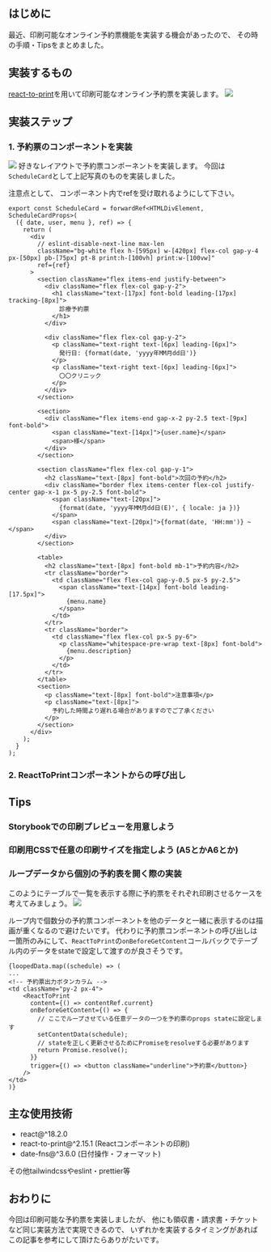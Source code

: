 ## はじめに

最近、印刷可能なオンライン予約票機能を実装する機会があったので、
その時の手順・Tipsをまとめました。

## 実装するもの

[react-to-print](https://www.npmjs.com/package/react-to-print)を用いて印刷可能なオンライン予約票を実装します。
![](https://storage.googleapis.com/zenn-user-upload/9a926987085d-20240512.png)

## 実装ステップ

### 1. 予約票のコンポーネントを実装

![](https://storage.googleapis.com/zenn-user-upload/ce6f76029267-20240512.png)
好きなレイアウトで予約票コンポーネントを実装します。
今回は`ScheduleCard`として上記写真のものを実装しました。

注意点として、
コンポーネント内でrefを受け取れるようにして下さい。

```tsx
export const ScheduleCard = forwardRef<HTMLDivElement, ScheduleCardProps>(
  ({ date, user, menu }, ref) => {
    return (
      <div
        // eslint-disable-next-line max-len
        className="bg-white flex h-[595px] w-[420px] flex-col gap-y-4 px-[50px] pb-[75px] pt-8 print:h-[100vh] print:w-[100vw]"
        ref={ref}
      >
        <section className="flex items-end justify-between">
          <div className="flex flex-col gap-y-2">
            <h1 className="text-[17px] font-bold leading-[17px] tracking-[8px]">
              診療予約票
            </h1>
          </div>

          <div className="flex flex-col gap-y-2">
            <p className="text-right text-[6px] leading-[6px]">
              発行日: {format(date, 'yyyy年MM月dd日')}
            </p>
            <p className="text-right text-[6px] leading-[6px]">
              〇〇クリニック
            </p>
          </div>
        </section>

        <section>
          <div className="flex items-end gap-x-2 py-2.5 text-[9px] font-bold">
            <span className="text-[14px]">{user.name}</span>
            <span>様</span>
          </div>
        </section>

        <section className="flex flex-col gap-y-1">
          <h2 className="text-[8px] font-bold">次回の予約</h2>
          <div className="border flex items-center flex-col justify-center gap-x-1 px-5 py-2.5 font-bold">
            <span className="text-[20px]">
              {format(date, 'yyyy年MM月dd日(E)', { locale: ja })}
            </span>
            <span className="text-[20px]">{format(date, 'HH:mm')} ~</span>
          </div>
        </section>

        <table>
          <h2 className="text-[8px] font-bold mb-1">予約内容</h2>
          <tr className="border">
            <td className="flex flex-col gap-y-0.5 px-5 py-2.5">
              <span className="text-[14px] font-bold leading-[17.5px]">
                {menu.name}
              </span>
            </td>
          </tr>
          <tr className="border">
            <td className="flex flex-col px-5 py-6">
              <p className="whitespace-pre-wrap text-[8px] font-bold">
                {menu.description}
              </p>
            </td>
          </tr>
        </table>
        <section>
          <p className="text-[8px] font-bold">注意事項</p>
          <p className="text-[8px]">
            予約した時間より遅れる場合がありますのでご了承ください
          </p>
        </section>
      </div>
    );
  }
);
```

### 2. ReactToPrintコンポーネントからの呼び出し

## Tips

### Storybookでの印刷プレビューを用意しよう

### 印刷用CSSで任意の印刷サイズを指定しよう (A5とかA6とか)

### ループデータから個別の予約表を開く際の実装

このようにテーブルで一覧を表示する際に予約票をそれぞれ印刷させるケースを考えてみましょう。
![](https://storage.googleapis.com/zenn-user-upload/71e886617f20-20240512.png)

ループ内で個数分の予約票コンポーネントを他のデータと一緒に表示するのは描画が重くなるので避けたいです。
代わりに予約票コンポーネントの呼び出しは一箇所のみにして、`ReactToPrint`の`onBeforeGetContent`コールバックでテーブル内のデータをstateで設定して渡すのが良さそうです。

```tsx
{loopedData.map((schedule) => (
...
<!-- 予約票出力ボタンカラム -->
<td className="py-2 px-4">
    <ReactToPrint
      content={() => contentRef.current}
      onBeforeGetContent={() => {
        // ここでループさせている任意データの一つを予約票のprops stateに設定します
        setContentData(schedule);
        // stateを正しく更新させるためにPromiseをresolveする必要があります
        return Promise.resolve();
      }}
      trigger={() => <button className="underline">予約票</button>}
    />
</td>
)}
```

## 主な使用技術

- react@^18.2.0
- react-to-print@^2.15.1 (Reactコンポーネントの印刷)
- date-fns@^3.6.0 (日付操作・フォーマット)

その他tailwindcssやeslint・prettier等

## おわりに

今回は印刷可能な予約票を実装しましたが、
他にも領収書・請求書・チケットなど同じ実装方法で実現できるので、
いずれかを実装するタイミングがあればこの記事を参考にして頂けたらありがたいです。
